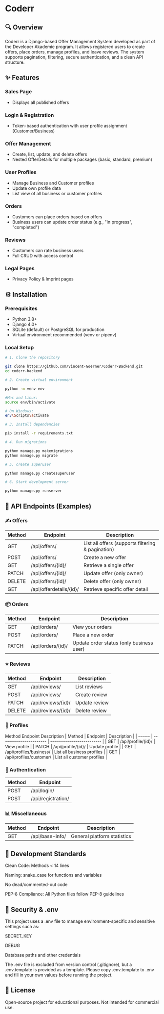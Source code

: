 # Coderr

## 🔍 Overview
Coderr is a Django-based Offer Management System developed as part of the Developer Akademie program. It allows registered users to create offers, place orders, manage profiles, and leave reviews. The system supports pagination, filtering, secure authentication, and a clean API structure.

## ✨ Features

### Sales Page
- Displays all published offers

### Login & Registration
- Token-based authentication with user profile assignment (Customer/Business)

### Offer Management
- Create, list, update, and delete offers
- Nested OfferDetails for multiple packages (basic, standard, premium)

### User Profiles
- Manage Business and Customer profiles
- Update own profile data
- List view of all business or customer profiles

### Orders
- Customers can place orders based on offers
- Business users can update order status (e.g., "in progress", "completed")

### Reviews
- Customers can rate business users
- Full CRUD with access control

### Legal Pages
- Privacy Policy & Imprint pages

## ⚙️ Installation

### Prerequisites
- Python 3.8+
- Django 4.0+
- SQLite (default) or PostgreSQL for production
- Virtual environment recommended (venv or pipenv)

### Local Setup
```bash
# 1. Clone the repository

git clone https://github.com/Vincent-Goerner/Coderr-Backend.git
cd coderr-backend

# 2. Create virtual environment

python -m venv env

#Mac and Linux:
source env/bin/activate

# On Windows:
env\Scripts\activate

# 3. Install dependencies

pip install -r requirements.txt

# 4. Run migrations

python manage.py makemigrations
python manage.py migrate

# 5. create superuser

python manage.py createsuperuser

# 6. Start development server

python manage.py runserver
```

## 🚀 API Endpoints (Examples)

### ✍️ Offers
| Method | Endpoint                | Description                                       |
| ------ | ----------------------- | ------------------------------------------------- |
| GET    | /api/offers/            | List all offers (supports filtering & pagination) |
| POST   | /api/offers/            | Create a new offer                                |
| GET    | /api/offers/{id}/       | Retrieve a single offer                           |
| PATCH  | /api/offers/{id}/       | Update offer (only owner)                         |
| DELETE | /api/offers/{id}/       | Delete offer (only owner)                         |
| GET    | /api/offerdetails/{id}/ | Retrieve specific offer detail                    |


### 📦 Orders
| Method | Endpoint          | Description                              |
| ------ | ----------------- | ---------------------------------------- |
| GET    | /api/orders/      | View your orders                         |
| POST   | /api/orders/      | Place a new order                        |
| PATCH  | /api/orders/{id}/ | Update order status (only business user) |


### ⭐ Reviews
| Method | Endpoint           | Description   |
| ------ | ------------------ | ------------- |
| GET    | /api/reviews/      | List reviews  |
| POST   | /api/reviews/      | Create review |
| PATCH  | /api/reviews/{id}/ | Update review |
| DELETE | /api/reviews/{id}/ | Delete review |


### 👤 Profiles
Method	Endpoint	Description
| Method | Endpoint                | Description                |
| ------ | ----------------------- | -------------------------- |
| GET    | /api/profile/{id}/      | View profile               |
| PATCH  | /api/profile/{id}/      | Update profile             |
| GET    | /api/profiles/business/ | List all business profiles |
| GET    | /api/profiles/customer/ | List all customer profiles |


### 🔐 Authentication
| Method | Endpoint           |
| ------ | ------------------ |
| POST   | /api/login/        |
| POST   | /api/registration/ |


### 📊 Miscellaneous
| Method | Endpoint        | Description                 |
| ------ | --------------- | --------------------------- |
| GET    | /api/base-info/ | General platform statistics |



## 🔧 Development Standards

Clean Code: Methods < 14 lines

Naming: snake_case for functions and variables

No dead/commented-out code

PEP-8 Compliance: All Python files follow PEP-8 guidelines

## 🚫 Security & .env

This project uses a .env file to manage environment-specific and sensitive settings such as:

SECRET_KEY

DEBUG

Database paths and other credentials

The .env file is excluded from version control (.gitignore), but a .env.template is provided as a template.
Please copy .env.template to .env and fill in your own values before running the project.

## 📄 License

Open-source project for educational purposes. Not intended for commercial use.
